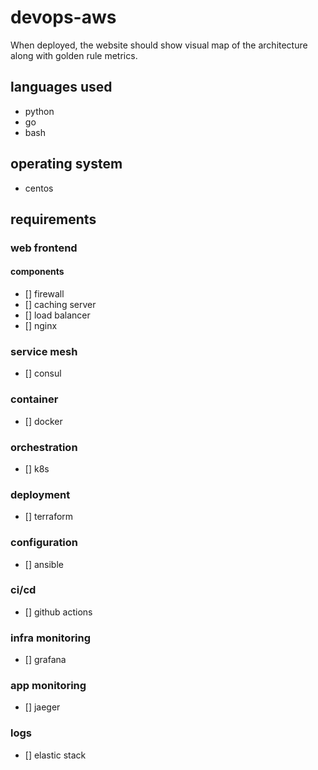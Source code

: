 # devops-aws

When deployed, the website should show visual map of the architecture along with golden rule metrics.

## languages used
- python
- go
- bash

## operating system
- centos

## requirements
### web frontend
#### components
- [] firewall
- [] caching server
- [] load balancer
- [] nginx

### service mesh
- [] consul

### container
- [] docker

### orchestration
- [] k8s

### deployment
- [] terraform

### configuration
- [] ansible

### ci/cd
- [] github actions

### infra monitoring
- [] grafana

### app monitoring
- [] jaeger

### logs
- [] elastic stack

